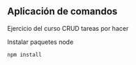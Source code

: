 ## Aplicación de comandos

Ejercicio del curso
CRUD tareas por hacer

Instalar paquetes node
```
npm install
```